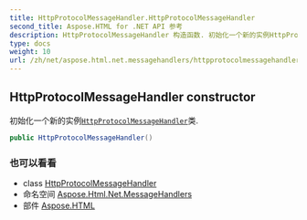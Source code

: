 ```yaml
---
title: HttpProtocolMessageHandler.HttpProtocolMessageHandler
second_title: Aspose.HTML for .NET API 参考
description: HttpProtocolMessageHandler 构造函数. 初始化一个新的实例HttpProtocolMessageHandler类.
type: docs
weight: 10
url: /zh/net/aspose.html.net.messagehandlers/httpprotocolmessagehandler/httpprotocolmessagehandler/
---
```

## HttpProtocolMessageHandler constructor

初始化一个新的实例[`HttpProtocolMessageHandler`](../)类.

```csharp
public HttpProtocolMessageHandler()
```

### 也可以看看

* class [HttpProtocolMessageHandler](../)
* 命名空间 [Aspose.Html.Net.MessageHandlers](../../httpprotocolmessagehandler/)
* 部件 [Aspose.HTML](../../../)


